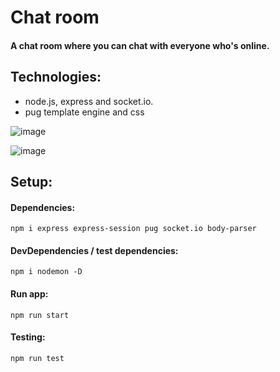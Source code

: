Chat room 
===

#### A chat room where you can chat with everyone who's online.

## Technologies:
- node.js, express and socket.io.
- pug template engine and css


![image](https://user-images.githubusercontent.com/61896147/86863379-0b47b700-c099-11ea-9ebe-e6301ae2f457.png)

![image](https://user-images.githubusercontent.com/61896147/86863078-793fae80-c098-11ea-93b1-fa76a9f5f689.png)

## Setup:

#### Dependencies:
```
npm i express express-session pug socket.io body-parser
```

#### DevDependencies / test dependencies:
```
npm i nodemon -D
```

#### Run app:
```
npm run start
```

#### Testing:
```
npm run test
```

